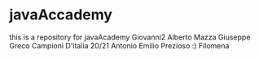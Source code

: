 # javaAccademy
this is a repository for javaAcademy
Giovanni2
Alberto Mazza
Giuseppe Greco Campioni D'italia 20/21
Antonio
Emilio Prezioso :)
Filomena